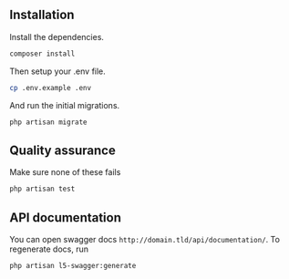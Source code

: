 ## Installation

Install the dependencies.

```bash
composer install
```

Then setup your .env file.

```bash
cp .env.example .env
```

And run the initial migrations.

```bash
php artisan migrate
```

## Quality assurance
Make sure none of these fails
```bash
php artisan test
```

## API documentation
You can open swagger docs `http://domain.tld/api/documentation/`.
To regenerate docs, run
```bash
php artisan l5-swagger:generate
```
